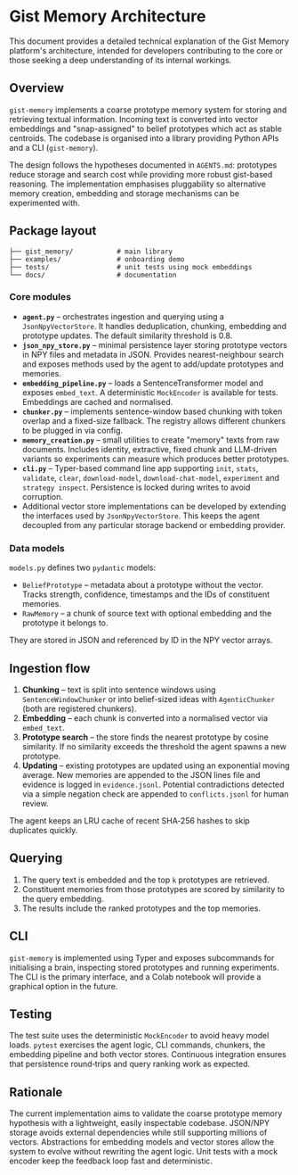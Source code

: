# Gist Memory Architecture

This document provides a detailed technical explanation of the Gist Memory platform's architecture, intended for developers contributing to the core or those seeking a deep understanding of its internal workings.

## Overview

`gist-memory` implements a coarse prototype memory system for storing and
retrieving textual information. Incoming text is converted into vector
embeddings and "snap-assigned" to belief prototypes which act as stable
centroids. The codebase is organised into a library providing Python APIs and
a CLI (`gist-memory`).

The design follows the hypotheses documented in `AGENTS.md`:
prototypes reduce storage and search cost while providing more robust
gist-based reasoning. The implementation emphasises pluggability so
alternative memory creation, embedding and storage mechanisms can be
experimented with.

## Package layout

```
├── gist_memory/           # main library
├── examples/              # onboarding demo
├── tests/                 # unit tests using mock embeddings
└── docs/                  # documentation
```

### Core modules
<!-- SUGGESTION: A diagram illustrating the interaction between core modules (agent.py, json_npy_store.py, embedding_pipeline.py, chunker.py, etc.) could be helpful here. -->

- **`agent.py`** – orchestrates ingestion and querying using a
  `JsonNpyVectorStore`. It handles deduplication, chunking, embedding and
  prototype updates. The default similarity threshold is 0.8.
- **`json_npy_store.py`** – minimal persistence layer storing prototype
  vectors in NPY files and metadata in JSON. Provides nearest-neighbour
  search and exposes methods used by the agent to add/update prototypes
  and memories.
- **`embedding_pipeline.py`** – loads a SentenceTransformer model and
  exposes `embed_text`. A deterministic `MockEncoder` is available for
  tests. Embeddings are cached and normalised.
- **`chunker.py`** – implements sentence-window based chunking with token
  overlap and a fixed-size fallback. The registry allows different
  chunkers to be plugged in via config.
- **`memory_creation.py`** – small utilities to create "memory" texts
  from raw documents. Includes identity, extractive, fixed chunk and
  LLM-driven variants so experiments can measure which produces better
  prototypes.
- **`cli.py`** – Typer-based command line app supporting `init`,
  `stats`, `validate`, `clear`, `download-model`, `download-chat-model`,
  `experiment` and `strategy inspect`. Persistence is
  locked during writes to avoid corruption.
- Additional vector store implementations can be developed by
  extending the interfaces used by `JsonNpyVectorStore`. This keeps
  the agent decoupled from any particular storage backend or embedding
  provider.

### Data models
<!-- SUGGESTION: A simple diagram showing the relationship between BeliefPrototype and RawMemory data models would be useful. -->

`models.py` defines two `pydantic` models:

- `BeliefPrototype` – metadata about a prototype without the vector.
  Tracks strength, confidence, timestamps and the IDs of constituent
  memories.
- `RawMemory` – a chunk of source text with optional embedding and the
  prototype it belongs to.

They are stored in JSON and referenced by ID in the NPY vector arrays.

## Ingestion flow
<!-- SUGGESTION: A diagram illustrating the ingestion flow (Chunking -> Embedding -> Prototype Search -> Updating) would be beneficial here. -->

1. **Chunking** – text is split into sentence windows using
   `SentenceWindowChunker` or into belief-sized ideas with
   `AgenticChunker` (both are registered chunkers).
2. **Embedding** – each chunk is converted into a normalised vector via
   `embed_text`.
3. **Prototype search** – the store finds the nearest prototype by
   cosine similarity. If no similarity exceeds the threshold the agent
   spawns a new prototype.
4. **Updating** – existing prototypes are updated using an exponential
   moving average. New memories are appended to the JSON lines file and
   evidence is logged in `evidence.jsonl`. Potential contradictions
   detected via a simple negation check are appended to
   `conflicts.jsonl` for human review.

The agent keeps an LRU cache of recent SHA‑256 hashes to skip duplicates
quickly.

## Querying
<!-- SUGGESTION: A diagram illustrating the querying process (Query Embedding -> Prototype Retrieval -> Memory Scoring) would be beneficial here. -->

1. The query text is embedded and the top `k` prototypes are retrieved.
2. Constituent memories from those prototypes are scored by similarity to
   the query embedding.
3. The results include the ranked prototypes and the top memories.

## CLI

`gist-memory` is implemented using Typer and exposes subcommands for
initialising a brain, inspecting stored prototypes and running
experiments. The CLI is the primary interface, and a Colab notebook will
provide a graphical option in the future.

## Testing

The test suite uses the deterministic `MockEncoder` to avoid heavy model
loads. `pytest` exercises the agent logic, CLI commands, chunkers, the
embedding pipeline and both vector stores. Continuous integration ensures
that persistence round‑trips and query ranking work as expected.

## Rationale

The current implementation aims to validate the coarse prototype memory
hypothesis with a lightweight, easily inspectable codebase. JSON/NPY
storage avoids external dependencies while still supporting millions of
vectors. Abstractions for embedding models and vector stores allow the
system to evolve without rewriting the agent logic. Unit tests with a
mock encoder keep the feedback loop fast and deterministic.

